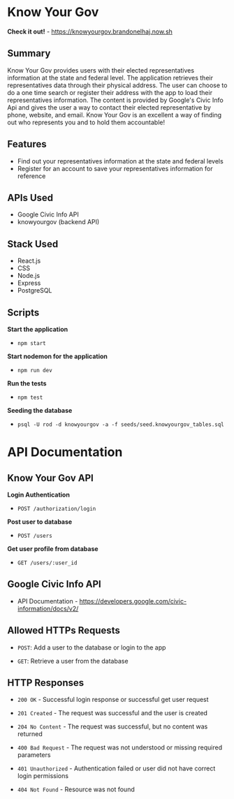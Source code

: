# Know Your Gov

**Check it out!** - https://knowyourgov.brandonelhaj.now.sh

## Summary 

Know Your Gov provides users with their elected representatives information at the state and federal level. The application retrieves their representatives data through their physical address. The user can choose to do a one time search or register their address with the app to load their representatives information. The content is provided by Google's Civic Info Api and gives the user a way to contact their elected representative by phone, website, and email. Know Your Gov is an excellent a way of finding out who represents you and to hold them accountable!

## Features
- Find out your representatives information at the state and federal levels
- Register for an account to save your representatives information for reference

## APIs Used
- Google Civic Info API
- knowyourgov (backend API)

## Stack Used 
- React.js
- CSS
- Node.js
- Express
- PostgreSQL

## Scripts 

**Start the application** 
- `npm start`

**Start nodemon for the application** 
- `npm run dev`

**Run the tests** 
- `npm test`

**Seeding the database** 
- `psql -U rod -d knowyourgov -a -f seeds/seed.knowyourgov_tables.sql`

# API Documentation

## Know Your Gov API

**Login Authentication**

- `POST /authorization/login`

**Post user to database**

- `POST /users`

**Get user profile from database**

- `GET /users/:user_id`

## Google Civic Info API

- API Documentation - https://developers.google.com/civic-information/docs/v2/

## Allowed HTTPs Requests

- `POST`: Add a user to the database or login to the app

- `GET`: Retrieve a user from the database 

## HTTP Responses

- `200 OK` - Successful login response or successful get user request

- `201 Created` - The request was successful and the user is created

- `204 No Content` - The request was successful, but no content was returned

- `400 Bad Request` - The request was not understood or missing required parameters

- `401 Unauthorized` - Authentication failed or user did not have correct login permissions

- `404 Not Found` - Resource was not found



